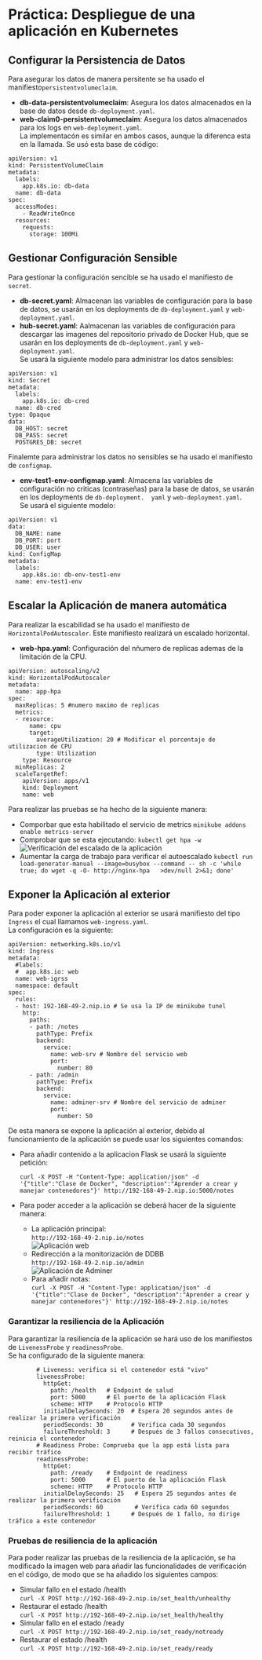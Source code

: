 # Práctica: Despliegue de una aplicación en Kubernetes    
## Configurar la Persistencia de Datos  
Para asegurar los datos de manera persitente se ha usado el manifiesto`persistentvolumeclaim`.  
- **db-data-persistentvolumeclaim**: Asegura los datos almacenados en la base de datos desde `db-deployment.yaml`.  
- **web-claim0-persistentvolumeclaim**: Asegura los datos almacenados para los logs en  `web-deployment.yaml`.  
La implementacón es similar en ambos casos, aunque la diferenca esta en la llamada. Se usó esta base de código:  
```  
apiVersion: v1  
kind: PersistentVolumeClaim  
metadata:  
  labels:  
    app.k8s.io: db-data  
  name: db-data  
spec:  
  accessModes:  
    - ReadWriteOnce  
  resources:  
    requests:  
      storage: 100Mi  
```  
## Gestionar Configuración Sensible  
Para gestionar la configuración sencible se ha usado el manifiesto de `secret`.  
- **db-secret.yaml**: Almacenan las variables de configuración para la base de datos, se usarán en los deployments de `db-deployment.yaml` y `web-deployment.yaml`.  
- **hub-secret.yaml**: Aalmacenan las variables de configuración para descargar las imagenes del repositorio privado de Docker Hub, que se usarán en los deployments de   `db-deployment.yaml` y `web-deployment.yaml`.  
Se usará la siguiente modelo para administrar los datos sensibles:  
```  
apiVersion: v1  
kind: Secret  
metadata:  
  labels:  
    app.k8s.io: db-cred  
  name: db-cred  
type: Opaque  
data:  
  DB_HOST: secret  
  DB_PASS: secret  
  POSTGRES_DB: secret  
```  
Finalemte para administrar los datos no sensibles se ha usado el manifiesto de `configmap`.  
- **env-test1-env-configmap.yaml**: Almacena las variables de configuración no criticas (contraseñas) para la base de datos, se usarán en los deployments de `db-deployment.  yaml` y `web-deployment.yaml`.  
Se usará el siguiente modelo:  
```  
apiVersion: v1  
data:  
  DB_NAME: name  
  DB_PORT: port  
  DB_USER: user  
kind: ConfigMap  
metadata:  
  labels:  
    app.k8s.io: db-env-test1-env  
  name: env-test1-env  
```  
## Escalar la Aplicación de manera automática  
Para realizar la escabilidad se ha usado el manifiesto de `HorizontalPodAutoscaler`. Este manifiesto realizará un escalado horizontal.  
- **web-hpa.yaml**: Configuración del nñumero de replicas ademas de la limitación de la CPU.  
```  
apiVersion: autoscaling/v2  
kind: HorizontalPodAutoscaler  
metadata:  
  name: app-hpa  
spec:  
  maxReplicas: 5 #numero maximo de replicas  
  metrics:  
  - resource:  
      name: cpu  
      target:  
        averageUtilization: 20 # Modificar el porcentaje de utilizacion de CPU  
        type: Utilization  
    type: Resource  
  minReplicas: 2  
  scaleTargetRef:  
    apiVersion: apps/v1  
    kind: Deployment  
    name: web   
```  
Para realizar las pruebas se ha hecho de la siguiente manera:  
  
- Comporbar que esta habilitado el servicio de metrics `minikube addons enable metrics-server`   
- Comprobar que se esta ejecutando: `kubectl get hpa -w`   
   ![Verificación del escalado de la aplicación](./img/hpa_check.png)   
- Aumentar la carga de trabajo para verificar el autoescalado `kubectl run load-generator-manual --image=busybox --command -- sh -c 'while true; do wget -q -O- http://nginx-hpa   >dev/null 2>&1; done'`  
## Exponer la Aplicación al exterior  
Para poder exponer la aplicación al exterior se usará manifiesto del tipo `Ingress` el cual llamamos `web-ingress.yaml`.  
La configuración es la siguiente:
```
apiVersion: networking.k8s.io/v1
kind: Ingress
metadata:
  #labels:
  #  app.k8s.io: web
  name: web-igrss
  namespace: default
spec:
  rules:
  - host: 192-168-49-2.nip.io # Se usa la IP de minikube tunel
    http:
      paths:
      - path: /notes
        pathType: Prefix
        backend:
          service:
            name: web-srv # Nombre del servicio web
            port:
              number: 80
      - path: /admin
        pathType: Prefix
        backend:
          service:
            name: adminer-srv # Nombre del servicio de adminer
            port:
              number: 50    
```
De esta manera se expone la aplicación al exterior, debido al funcionamiento de la aplicación se puede usar los siguientes comandos:  
- Para añadir contenido a la aplicacion Flask se usará la siguiente petición:  
  ```   
  curl -X POST -H "Content-Type: application/json" -d '{"title":"Clase de Docker", "description":"Aprender a crear y manejar contenedores"}' http://192-168-49-2.nip.io:5000/notes  
  ```  
- Para poder acceder a la aplicación se deberá hacer de la siguiente manera:  
    
  * La aplicación principal:  
    `http://192-168-49-2.nip.io/notes`  
    ![Aplicación web](./img/web_app.png)    
  * Redirección a la monitorización de DDBB    
    `http://192-168-49-2.nip.io/admin`  
    ![Aplicación de Adminer](./img/adminer_app.png)  
  * Para añadir notas:  
    `curl -X POST -H "Content-Type: application/json" -d '{"title":"Clase de Docker", "description":"Aprender a crear y manejar contenedores"}' http://192-168-49-2.nip.io/notes`  

### Garantizar la resiliencia de la Aplicación  
Para garantizar la resiliencia de la aplicación se hará uso de los manifiestos de `LivenessProbe` y `readinessProbe`.  
Se ha configurado de la siguiente manera:
```
        # Liveness: verifica si el contenedor está "vivo"
        livenessProbe:
          httpGet:
            path: /health   # Endpoint de salud
            port: 5000      # El puerto de la aplicación Flask
            scheme: HTTP    # Protocolo HTTP
          initialDelaySeconds: 20  # Espera 20 segundos antes de realizar la primera verificación
          periodSeconds: 30        # Verifica cada 30 segundos
          failureThreshold: 3      # Después de 3 fallos consecutivos, reinicia el contenedor
        # Readiness Probe: Comprueba que la app está lista para recibir tráfico
        readinessProbe:
          httpGet:
            path: /ready    # Endpoint de readiness
            port: 5000      # El puerto de la aplicación Flask
            scheme: HTTP    # Protocolo HTTP
          initialDelaySeconds: 25   # Espera 25 segundos antes de realizar la primera verificación
          periodSeconds: 60         # Verifica cada 60 segundos
          failureThreshold: 1      # Después de 1 fallo, no dirige tráfico a este contenedor 
```
### Pruebas de resiliencia de la aplicación
Para poder realizar las pruebas de la resiliencia de la aplicación, se ha modificado la imagen web para añadir las funcionalidades de verificación en el código, de modo que se ha añadido los siguientes campos:
- Simular fallo en el estado /health  
  `curl -X POST http://192-168-49-2.nip.io/set_health/unhealthy`  
- Restaurar el estado /health  
  `curl -X POST http://192-168-49-2.nip.io/set_health/healthy`  
- Simular fallo en el estado /ready  
  `curl -X POST http://192-168-49-2.nip.io/set_ready/notready`  
- Restaurar el estado /health  
  `curl -X POST http://192-168-49-2.nip.io/set_ready/ready`  



